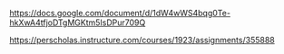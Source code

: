 https://docs.google.com/document/d/1dW4wWS4bqg0Te-hkXwA4tfjoDTgMGKtm5IsDPur709Q

https://perscholas.instructure.com/courses/1923/assignments/355888

